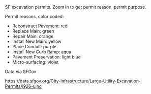 SF excavation permits. Zoom in to get permit reason, permit purpose.

Permit reasons, color coded:

- Reconstruct Pavement: red
- Replace Main: green
- Repair Main: orange
- Install New Main: yellow
- Place Conduit: purple
- Install New Curb Ramp: aqua
- Pavement Preservation: light blue
- Micro-surfacing: violet

Data via SFGov

https://data.sfgov.org/City-Infrastructure/Large-Utility-Excavation-Permits/i926-ujnc 
